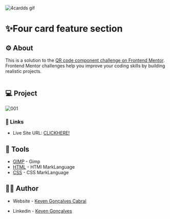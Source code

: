 
![4cardds gif](https://github.com/KevenGonCabral/Four-card-feature-section-html/assets/116415920/ead06ed4-6664-4f71-868b-7e9352c752eb)



# ✨Four card feature section
## ⚙ About 
This is a solution to the [QR code component challenge on Frontend Mentor](https://www.frontendmentor.io/challenges/qr-code-component-iux_sIO_H). Frontend Mentor challenges help you improve your coding skills by building realistic projects. 
<br></br>


## 💻 Project

![001](https://github.com/KevenGonCabral/Four-card-feature-section-html/assets/116415920/92988a26-57d4-4eee-b2e0-b83a683ad7ec)

### 🔗 Links

- Live Site URL: [CLICKHERE!](https://kevengoncabral.github.io/Four-card-feature-section-html/)



## 🔨 Tools 

- [GIMP](https://www.gimp.org/) - Gimp
- [HTML](https://www.w3.org/html/) - HTMl MarkLanguage
- [CSS](https://www.w3.org/Style/CSS/Overview.en.html) - CSS MarkLanguage

## 👨‍💻 Author

- Website - [Keven Gonçalves Cabral](https://github.com/KevenGonCabral)

- Linkedin - [Keven Gonçalves](https://www.linkedin.com/in/keven-gon%C3%A7alves-5756a4245/)

